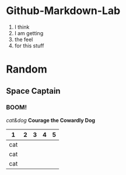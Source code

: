 # Github-Markdown-Lab

1. I think
1. I am getting
1. the feel 
1. for this stuff


# Random
## Space Captain
### BOOM!



_cat&dog_
 **Courage the Cowardly Dog**



| 1 | 2 | 3 | 4 | 5 |
|---|---|---|---|---|
| cat|   |   |   |   |
| cat|   |   |   |   |
| cat|   |   |   |   |
